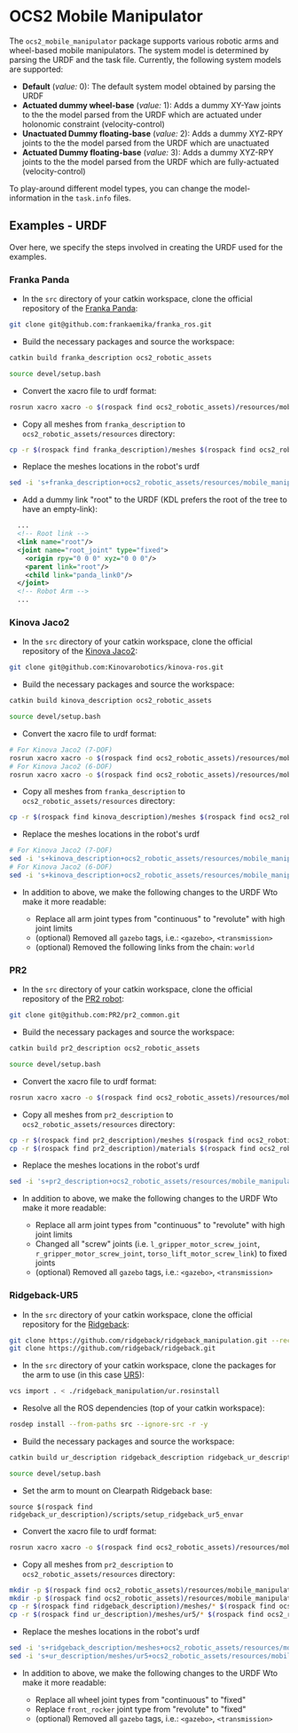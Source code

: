 # OCS2 Mobile Manipulator

The `ocs2_mobile_manipulator` package supports various robotic arms and wheel-based mobile manipulators. The system model is determined by parsing the URDF and the task file. Currently, the following system models are supported:

* __Default__ (_value:_ 0): The default system model obtained by parsing the URDF
* __Actuated dummy wheel-base__ (_value:_ 1): Adds a dummy XY-Yaw joints to the the model parsed from the URDF which are actuated under holonomic constraint (velocity-control)
* __Unactuated Dummy floating-base__ (_value:_ 2): Adds a dummy XYZ-RPY joints to the the model parsed from the URDF which are unactuated
* __Actuated Dummy floating-base__ (_value:_ 3): Adds a dummy XYZ-RPY joints to the the model parsed from the URDF which are fully-actuated (velocity-control)

To play-around different model types, you can change the model-information in the `task.info` files.


## Examples - URDF

Over here, we specify the steps involved in creating the URDF used for the examples.


### Franka Panda

* In the `src` directory of your catkin workspace, clone the official repository of the [Franka Panda](https://www.franka.de/):

```bash
git clone git@github.com:frankaemika/franka_ros.git
```

* Build the necessary packages and source the workspace:

```bash
catkin build franka_description ocs2_robotic_assets

source devel/setup.bash
```

* Convert the xacro file to urdf format:

```bash
rosrun xacro xacro -o $(rospack find ocs2_robotic_assets)/resources/mobile_manipulator/franka/urdf/panda.urdf $(rospack find franka_description)/robots/panda_arm.urdf.xacro hand:=true
```

* Copy all meshes from `franka_description` to `ocs2_robotic_assets/resources` directory:

```bash
cp -r $(rospack find franka_description)/meshes $(rospack find ocs2_robotic_assets)/resources/mobile_manipulator/franka/meshes
```

* Replace the meshes locations in the robot's urdf

```bash
sed -i 's+franka_description+ocs2_robotic_assets/resources/mobile_manipulator/franka+g' $(rospack find ocs2_robotic_assets)/resources/mobile_manipulator/franka/urdf/panda.urdf
```

* Add a dummy link "root" to the URDF (KDL prefers the root of the tree to have an empty-link):

```xml
  ...
  <!-- Root link -->
  <link name="root"/>
  <joint name="root_joint" type="fixed">
    <origin rpy="0 0 0" xyz="0 0 0"/>
    <parent link="root"/>
    <child link="panda_link0"/>
  </joint>
  <!-- Robot Arm -->
  ...
```

### Kinova Jaco2

* In the `src` directory of your catkin workspace, clone the official repository of the [Kinova Jaco2](https://assistive.kinovarobotics.com/product/jaco-robotic-arm):

```bash
git clone git@github.com:Kinovarobotics/kinova-ros.git
```

* Build the necessary packages and source the workspace:

```bash
catkin build kinova_description ocs2_robotic_assets

source devel/setup.bash
```

* Convert the xacro file to urdf format:

```bash
# For Kinova Jaco2 (7-DOF)
rosrun xacro xacro -o $(rospack find ocs2_robotic_assets)/resources/mobile_manipulator/kinova/urdf/j2n7s300.urdf $(rospack find kinova_description)/urdf/j2n7s300_standalone.xacro
# For Kinova Jaco2 (6-DOF)
rosrun xacro xacro -o $(rospack find ocs2_robotic_assets)/resources/mobile_manipulator/kinova/urdf/j2n6s300.urdf $(rospack find kinova_description)/urdf/j2n6s300_standalone.xacro
```

* Copy all meshes from `franka_description` to `ocs2_robotic_assets/resources` directory:

```bash
cp -r $(rospack find kinova_description)/meshes $(rospack find ocs2_robotic_assets)/resources/mobile_manipulator/kinova/meshes
```

* Replace the meshes locations in the robot's urdf

```bash
# For Kinova Jaco2 (7-DOF)
sed -i 's+kinova_description+ocs2_robotic_assets/resources/mobile_manipulator/kinova+g' $(rospack find ocs2_robotic_assets)/resources/mobile_manipulator/kinova/urdf/j2n7s300.urdf
# For Kinova Jaco2 (6-DOF)
sed -i 's+kinova_description+ocs2_robotic_assets/resources/mobile_manipulator/kinova+g' $(rospack find ocs2_robotic_assets)/resources/mobile_manipulator/kinova/urdf/j2n6s300.urdf
```

* In addition to above, we make the following changes to the URDF Wto make it more readable:

    * Replace all arm joint types from "continuous" to "revolute" with high joint limits
    * (optional) Removed all `gazebo` tags, i.e.: `<gazebo>`, `<transmission>`
    * (optional) Removed the following links from the chain: `world`

### PR2

* In the `src` directory of your catkin workspace, clone the official repository of the [PR2 robot](https://robots.ieee.org/robots/pr2/):

```bash
git clone git@github.com:PR2/pr2_common.git
```

* Build the necessary packages and source the workspace:

```bash
catkin build pr2_description ocs2_robotic_assets

source devel/setup.bash
```

* Convert the xacro file to urdf format:

```bash
rosrun xacro xacro -o $(rospack find ocs2_robotic_assets)/resources/mobile_manipulator/pr2/urdf/pr2.urdf $(rospack find franka_description)/robots/pr2.urdf.xacro
```

* Copy all meshes from `pr2_description` to `ocs2_robotic_assets/resources` directory:

```bash
cp -r $(rospack find pr2_description)/meshes $(rospack find ocs2_robotic_assets)/resources/mobile_manipulator/pr2/meshes
cp -r $(rospack find pr2_description)/materials $(rospack find ocs2_robotic_assets)/resources/mobile_manipulator/pr2/materials
```

* Replace the meshes locations in the robot's urdf

```bash
sed -i 's+pr2_description+ocs2_robotic_assets/resources/mobile_manipulator/pr2+g' $(rospack find ocs2_robotic_assets)/resources/mobile_manipulator/pr2/urdf/pr2.urdf
```

* In addition to above, we make the following changes to the URDF Wto make it more readable:

    * Replace all arm joint types from "continuous" to "revolute" with high joint limits
    * Changed all "screw" joints (i.e. `l_gripper_motor_screw_joint`, `r_gripper_motor_screw_joint`, `torso_lift_motor_screw_link`) to fixed joints
    * (optional) Removed all `gazebo` tags, i.e.: `<gazebo>`, `<transmission>`

### Ridgeback-UR5

* In the `src` directory of your catkin workspace, clone the official repository for the [Ridgeback](https://github.com/ridgeback/ridgeback_manipulation):

```bash
git clone https://github.com/ridgeback/ridgeback_manipulation.git --recursive
git clone https://github.com/ridgeback/ridgeback.git
```

* In the `src` directory of your catkin workspace, clone the packages for the arm to use (in this case [UR5](https://www.universal-robots.com/)):

```bash
vcs import . < ./ridgeback_manipulation/ur.rosinstall
```

* Resolve all the ROS dependencies (top of your catkin workspace):

```bash
rosdep install --from-paths src --ignore-src -r -y
```

* Build the necessary packages and source the workspace:

```bash
catkin build ur_description ridgeback_description ridgeback_ur_description ocs2_robotic_assets

source devel/setup.bash
```

* Set the arm to mount on Clearpath Ridgeback base:

```
source $(rospack find ridgeback_ur_description)/scripts/setup_ridgeback_ur5_envar
```

* Convert the xacro file to urdf format:

```bash
rosrun xacro xacro -o $(rospack find ocs2_robotic_assets)/resources/mobile_manipulator/ridgeback_ur5/urdf/ridgeback_ur5.urdf $(rospack find ridgeback_description)/urdf/ridgeback.urdf.xacro
```

* Copy all meshes from `pr2_description` to `ocs2_robotic_assets/resources` directory:

```bash
mkdir -p $(rospack find ocs2_robotic_assets)/resources/mobile_manipulator/ridgeback_ur5/meshes/base
mkdir -p $(rospack find ocs2_robotic_assets)/resources/mobile_manipulator/ridgeback_ur5/meshes/ur5
cp -r $(rospack find ridgeback_description)/meshes/* $(rospack find ocs2_robotic_assets)/resources/mobile_manipulator/ridgeback_ur5/meshes/base
cp -r $(rospack find ur_description)/meshes/ur5/* $(rospack find ocs2_robotic_assets)/resources/mobile_manipulator/ridgeback_ur5/meshes/ur5
```

* Replace the meshes locations in the robot's urdf

```bash
sed -i 's+ridgeback_description/meshes+ocs2_robotic_assets/resources/mobile_manipulator/ridgeback_ur5/meshes/base+g' $(rospack find ocs2_robotic_assets)/resources/mobile_manipulator/ridgeback_ur5/urdf/ridgeback_ur5.urdf
sed -i 's+ur_description/meshes/ur5+ocs2_robotic_assets/resources/mobile_manipulator/ridgeback_ur5/meshes/ur5+g' $(rospack find ocs2_robotic_assets)/resources/mobile_manipulator/ridgeback_ur5/urdf/ridgeback_ur5.urdf
```

* In addition to above, we make the following changes to the URDF Wto make it more readable:

    * Replace all wheel joint types from "continuous" to "fixed"
    * Replace `front_rocker` joint type from "revolute" to "fixed"
    * (optional) Removed all `gazebo` tags, i.e.: `<gazebo>`, `<transmission>`
